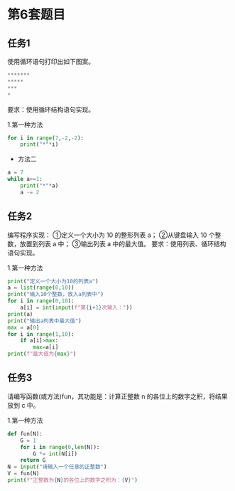 # 第6套题目

## 任务1

使用循环语句打印出如下图案。

```python
*******
*****
***
*
```

要求：使用循环结构语句实现。

1.第一种方法

```python
for i in range(7,-2,-2):
    print("*"*i)
```

* 方法二

```python
a = 7
while a>=1:
    print("*"*a)
    a -= 2
```

## 任务2

编写程序实现：
①定义一个大小为 10 的整形列表 a；
②从键盘输入 10 个整数，放置到列表 a 中；
③输出列表 a 中的最大值。
要求：使用列表、循环结构语句实现。

1.第一种方法

```python
print("定义一个大小为10的列表a")
a = list(range(0,10))
print("输入10个整数，放入a列表中")
for i in range(0,10):
    a[i] = int(input(f"第{i+1}次输入："))
print(a)
print("输出a列表中最大值")
max = a[0]
for i in range(1,10):
    if a[i]>max:
        max=a[i]
print(f"最大值为{max}")
```

## 任务3

请编写函数(或方法)fun，其功能是：计算正整数 n 的各位上的数字之积，将结果放到 c 中。

1.第一种方法

```python
def fun(N):
    G = 1
    for i in range(0,len(N)):
        G *= int(N[i])
    return G
N = input("请输入一个任意的正整数")
V = fun(N)
print(f"正整数为{N}的各位上的数字之积为：{V}")
```
